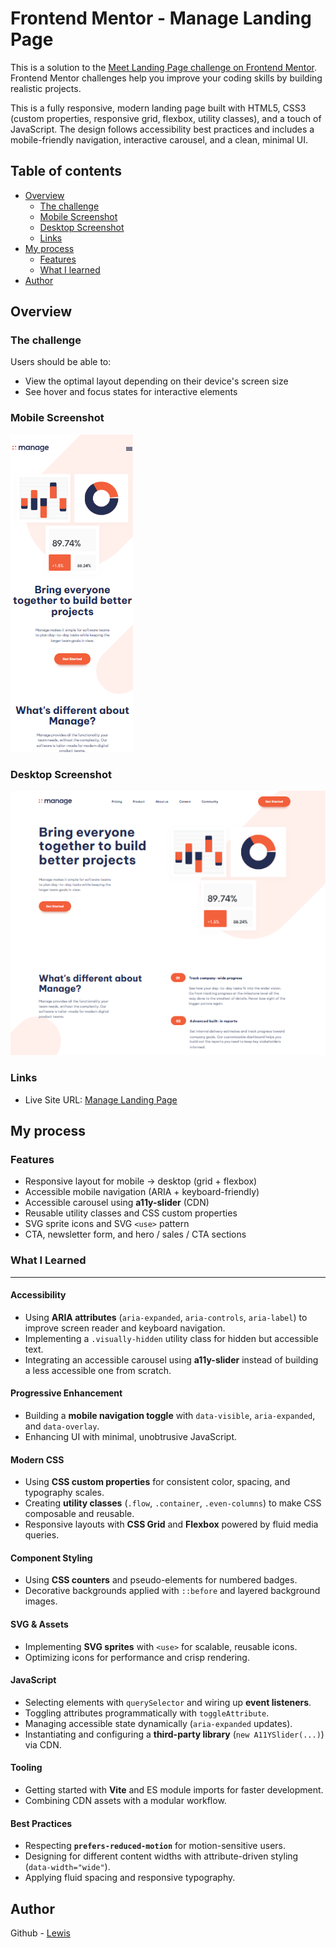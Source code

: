 # Frontend Mentor - Manage Landing Page

This is a solution to the [Meet Landing Page challenge on Frontend Mentor](https://www.frontendmentor.io/challenges/manage-landing-page-SLXqC6P5). Frontend Mentor challenges help you improve your coding skills by building realistic projects.

This is a fully responsive, modern landing page built with HTML5, CSS3 (custom properties, responsive grid, flexbox, utility classes), and a touch of JavaScript. The design follows accessibility best practices and includes a mobile-friendly navigation, interactive carousel, and a clean, minimal UI.

## Table of contents

- [Overview](#overview)
  - [The challenge](#the-challenge)
  - [Mobile Screenshot](#mobile-screenshot)
  - [Desktop Screenshot](#desktop-screenshot)
  - [Links](#links)
- [My process](#my-process)
  - [Features](#features)
  - [What I learned](#what-i-learned)
- [Author](#author)

## Overview

### The challenge

Users should be able to:

- View the optimal layout depending on their device's screen size
- See hover and focus states for interactive elements

### Mobile Screenshot

![](/images/screenshots/mobile-screenshot.png)

### Desktop Screenshot

![](/images/screenshots/desktop-screenshot.png)

### Links

- Live Site URL: [Manage Landing Page](https://fem-manage-landing-page-woad.vercel.app/)

## My process

### Features

- Responsive layout for mobile → desktop (grid + flexbox)
- Accessible mobile navigation (ARIA + keyboard-friendly)
- Accessible carousel using **a11y-slider** (CDN)
- Reusable utility classes and CSS custom properties
- SVG sprite icons and SVG `<use>` pattern
- CTA, newsletter form, and hero / sales / CTA sections

### What I Learned

---

#### Accessibility

- Using **ARIA attributes** (`aria-expanded`, `aria-controls`, `aria-label`) to improve screen reader and keyboard navigation.
- Implementing a `.visually-hidden` utility class for hidden but accessible text.
- Integrating an accessible carousel using **a11y-slider** instead of building a less accessible one from scratch.

#### Progressive Enhancement

- Building a **mobile navigation toggle** with `data-visible`, `aria-expanded`, and `data-overlay`.
- Enhancing UI with minimal, unobtrusive JavaScript.

#### Modern CSS

- Using **CSS custom properties** for consistent color, spacing, and typography scales.
- Creating **utility classes** (`.flow`, `.container`, `.even-columns`) to make CSS composable and reusable.
- Responsive layouts with **CSS Grid** and **Flexbox** powered by fluid media queries.

#### Component Styling

- Using **CSS counters** and pseudo-elements for numbered badges.
- Decorative backgrounds applied with `::before` and layered background images.

#### SVG & Assets

- Implementing **SVG sprites** with `<use>` for scalable, reusable icons.
- Optimizing icons for performance and crisp rendering.

#### JavaScript

- Selecting elements with `querySelector` and wiring up **event listeners**.
- Toggling attributes programmatically with `toggleAttribute`.
- Managing accessible state dynamically (`aria-expanded` updates).
- Instantiating and configuring a **third-party library** (`new A11YSlider(...)`) via CDN.

#### Tooling

- Getting started with **Vite** and ES module imports for faster development.
- Combining CDN assets with a modular workflow.

#### Best Practices

- Respecting **`prefers-reduced-motion`** for motion-sensitive users.
- Designing for different content widths with attribute-driven styling (`data-width="wide"`).
- Applying fluid spacing and responsive typography.

## Author

Github - [Lewis](https://github.com/Lewis-mbui)
